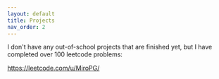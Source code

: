 ```yaml
---
layout: default
title: Projects
nav_order: 2
---
```


I don't have any out-of-school projects that are finished yet, but I have completed over 100 leetcode problems:

https://leetcode.com/u/MiroPG/
